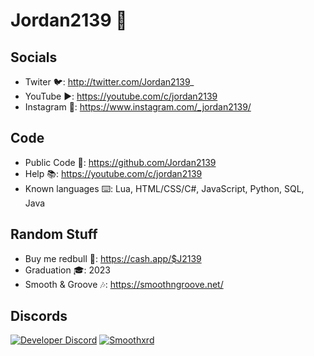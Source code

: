 # Jordan2139 👋

## Socials
- Twiter 🐦: http://twitter.com/Jordan2139_
- YouTube ▶️: https://youtube.com/c/jordan2139
- Instagram 📸: https://www.instagram.com/_jordan2139/

## Code
- Public Code 💾: https://github.com/Jordan2139
- Help 📚: https://youtube.com/c/jordan2139
- Known languages ⌨️: Lua, HTML/CSS/C#, JavaScript, Python, SQL, Java

## Random Stuff
- Buy me redbull 🥤: https://cash.app/$J2139
- Graduation 🎓: 2023
- Smooth & Groove 🎶: https://smoothngroove.net/
## Discords
[![Developer Discord](https://discordapp.com/api/guilds/696266949348425739/widget.png?style=banner4)](https://discord.com/invite/x7cYjg5)
[![Smoothxrd](https://discordapp.com/api/guilds/751909092662181967/widget.png?style=banner4)](https://discord.com/invite/49SrwZD)
